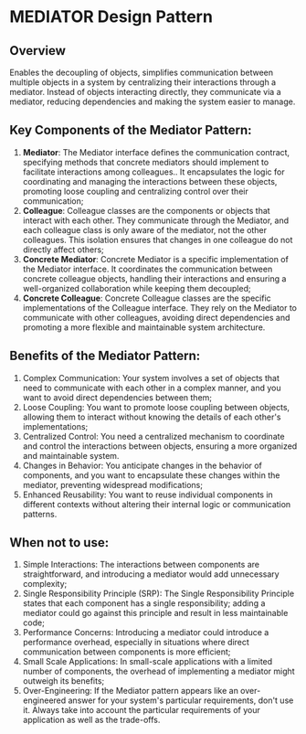 # MEDIATOR Design Pattern

## Overview
Enables the decoupling of objects, simplifies communication between multiple objects in a system by centralizing their interactions through a mediator. Instead of objects interacting directly, they communicate via a mediator, reducing dependencies and making the system easier to manage.

## Key Components of the Mediator Pattern:
1. **Mediator**: The Mediator interface defines the communication contract, specifying methods that concrete mediators should implement to facilitate interactions among colleagues.. It encapsulates the logic for coordinating and managing the interactions between these objects, promoting loose coupling and centralizing control over their communication;
2. **Colleague**: Colleague classes are the components or objects that interact with each other. They communicate through the Mediator, and each colleague class is only aware of the mediator, not the other colleagues. This isolation ensures that changes in one colleague do not directly affect others;
3. **Concrete Mediator**: Concrete Mediator is a specific implementation of the Mediator interface. It coordinates the communication between concrete colleague objects, handling their interactions and ensuring a well-organized collaboration while keeping them decoupled;
4. **Concrete Colleague**: Concrete Colleague classes are the specific implementations of the Colleague interface. They rely on the Mediator to communicate with other colleagues, avoiding direct dependencies and promoting a more flexible and maintainable system architecture.

## Benefits of the Mediator Pattern:
1. Complex Communication: Your system involves a set of objects that need to communicate with each other in a complex manner, and you want to avoid direct dependencies between them;
2. Loose Coupling: You want to promote loose coupling between objects, allowing them to interact without knowing the details of each other's implementations;
3. Centralized Control: You need a centralized mechanism to coordinate and control the interactions between objects, ensuring a more organized and maintainable system.
4. Changes in Behavior: You anticipate changes in the behavior of components, and you want to encapsulate these changes within the mediator, preventing widespread modifications;
5. Enhanced Reusability: You want to reuse individual components in different contexts without altering their internal logic or communication patterns.

## When not to use:
1. Simple Interactions: The interactions between components are straightforward, and introducing a mediator would add unnecessary complexity;
2. Single Responsibility Principle (SRP): The Single Responsibility Principle states that each component has a single responsibility; adding a mediator could go against this principle and result in less maintainable code;
3. Performance Concerns: Introducing a mediator could introduce a performance overhead, especially in situations where direct communication between components is more efficient;
4. Small Scale Applications: In small-scale applications with a limited number of components, the overhead of implementing a mediator might outweigh its benefits;
5. Over-Engineering: If the Mediator pattern appears like an over-engineered answer for your system's particular requirements, don't use it. Always take into account the particular requirements of your application as well as the trade-offs.